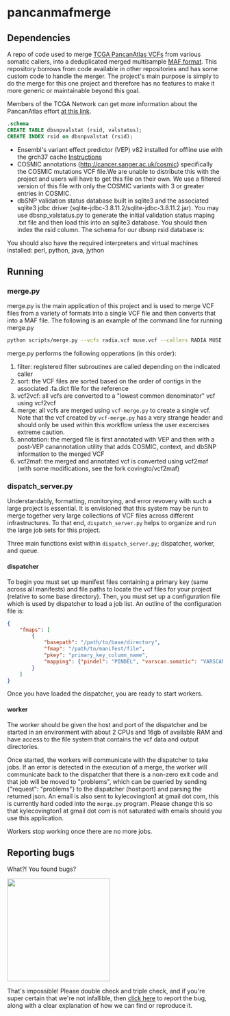 # pancanmafmerge

## Dependencies

A repo of code used to merge [TCGA PancanAtlas VCFs](https://wiki.nci.nih.gov/x/2gcYAw) from various somatic callers, into a deduplicated merged multisample [MAF format](https://wiki.nci.nih.gov/x/eJaPAQ). This repository borrows from code available in other repositories and has some custom code to handle the merger. The project's main purpose is simply to do the merge for this one project and therefore has no features to make it more generic or maintainable beyond this goal.

Members of the TCGA Network can get more information about the PancanAtlas effort [at this link](https://wiki.nci.nih.gov/display/TCGAM/PanCancerAtlas).


```sql
.schema                              
CREATE TABLE dbsnpvalstat (rsid, valstatus); 
CREATE INDEX rsid on dbsnpvalstat (rsid);    
```

- Ensembl's variant effect predictor (VEP) v82 installed for offline use with the grch37 cache [Instructions](https://gist.github.com/ckandoth/9d6ad6a7fd3b058e5bc98a1ce884641a)
- COSMIC annotations (http://cancer.sanger.ac.uk/cosmic) specifically the COSMIC mutations VCF file.We are unable to distribute this with the project and users will have to get this file on their own.  We use a filtered version of this file with only the COSMIC variants with 3 or greater entries in COSMIC.
- dbSNP validation status database built in sqlite3 and the associated sqlite3 jdbc driver (sqlite-jdbc-3.8.11.2/sqlite-jdbc-3.8.11.2.jar). You may use dbsnp_valstatus.py to generate the initial validation status maping .txt file and then load this into an sqlite3 database. You should then index the rsid column. The schema for our dbsnp rsid database is:

You should also have the required interpreters and virtual machines installed:
perl, python, java, jython

## Running

### merge.py

merge.py is the main application of this project and is used to merge VCF files from a variety of formats into a single VCF file and then converts that into a MAF file.  The following is an example of the command line for running merge.py

```bash
python scripts/merge.py --vcfs radia.vcf muse.vcf --callers RADIA MUSE --tmpdir tmp merged.vcf
```

merge.py performs the following opperations (in this order):

1. filter: registered filter subroutines are called depending on the indicated caller
2. sort: the VCF files are sorted based on the order of contigs in the associated .fa.dict file for the reference
3. vcf2vcf: all vcfs are converted to a "lowest common denominator" vcf using vcf2vcf
4. merge: all vcfs are merged using `vcf-merge.py` to create a single vcf.  Note that the vcf created by `vcf-merge.py` has a very strange header and should only be used within this workflow unless the user excercises extreme caution.
5. annotation: the merged file is first annotated with VEP and then with a post-VEP canannotation utility that adds COSMIC, context, and dbSNP information to the merged VCF
6. vcf2maf: the merged and annotated vcf is converted using vcf2maf (with some modifications, see the fork covingto/vcf2maf)

### dispatch_server.py

Understandably, formatting, monitorying, and error revovery with such a large project is essential.  It is envisioned that this system may be run to merge together very large collections of VCF files across different infrastructures.  To that end, `dispatch_server.py` helps to organize and run the large job sets for this project.

Three main functions exist within `dispatch_server.py`; dispatcher, worker, and queue.

#### dispatcher

To begin you must set up manifest files containing a primary key (same across all manifests) and file paths to locate the vcf files for your project (relative to some base directory).  Then, you must set up a configuration file which is used by dispatcher to load a job list.  An outline of the configuration file is:

```json
{
    "fmaps": [
        {
            "basepath": "/path/to/base/directory",
            "fmap": "/path/to/manifest/file",
            "pkey": "primary_key_column_name",
            "mapping": {"pindel": "PINDEL", "varscan.somatic": "VARSCANS"}
        }
    ]
}
```

Once you have loaded the dispatcher, you are ready to start workers.

#### worker

The worker should be given the host and port of the dispatcher and be started in an environment with about 2 CPUs and 16gb of available RAM and have access to the file system that contains the vcf data and output directories.

Once started, the workers will communicate with the dispatcher to take jobs.  If an error is detected in the execution of a merge, the worker will communicate back to the dispatcher that there is a non-zero exit code and that job will be moved to "problems", which can be queried by sending {"request": "problems"} to the dispatcher (host:port) and parsing the returned json.  An email is also sent to kylecovington1 at gmail dot com, this is currently hard coded into the `merge.py` program.  Please change this so that kylecovington1 at gmail dot com is not saturated with emails should you use this application.

Workers stop working once there are no more jobs.

## Reporting bugs

What?! You found bugs?

<img src="http://i.giphy.com/ph6ewybUlGbW8.gif" width="240">

That's impossible! Please double check and triple check, and if you're super certain that we're not infallible, then [click here](https://github.com/covingto/pancanmafmerge/issues) to report the bug, along with a clear explanation of how we can find or reproduce it.
